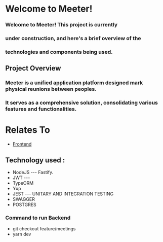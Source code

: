 # Welcome to Meeter!

### Welcome to Meeter! This project is currently 
### under construction, and here's a brief overview of the 
### technologies and components being used.

## Project Overview
### Meeter is a unified application platform designed mark physical reunions between peoples.
### It serves as a comprehensive solution, consolidating various features and functionalities.

# Relates To
- [Frontend](https://github.com/nashjunior/meeter-frontend/blob/main/README.md)


## Technology used :
-  NodeJS --- Fastify.
-  JWT ---
-  TypeORM
-  Yup
-  JEST ---  UNITARY AND INTEGRATION TESTING
-  SWAGGER
-  POSTGRES


### Command to run Backend
-  git checkout feature/meetings
-  yarn dev
